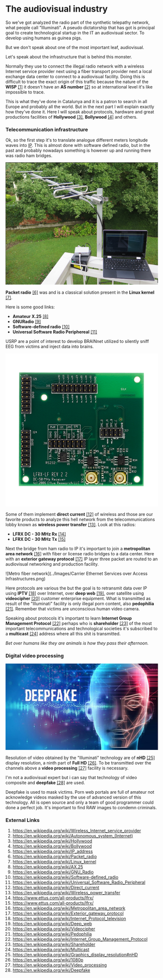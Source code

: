 # The audiovisual industry

So we've got analyzed the radio part of the synthetic telepathy network, what people call "Illuminati". A pseudo dictatorship that has got is principal goal to create technological startup in the IT an audiovisual sector. To develop using humans as guinea pigs.

But we don't speak about one of the most important leaf, audiovisual. 

Let's speak about the infrastructure that is behind this monster.

Normally they use to connect the illegal radio network with a wireless Internet service provider next  using a fiber transport provider next a local exchange data center to connect to a audiovisual facility. Doing this is difficult to trace the exact origin of this traffic because the nature of the **WISP** [[1]](https://en.wikipedia.org/wiki/Wireless_Internet_service_provider) it doesn't have an **AS number** [[2]](https://en.wikipedia.org/wiki/Autonomous_system_(Internet)) so at international level it's like impossible to trace.

This is what they've done in Catalunya and it is a patron to search in all Europe and probably all the world. But in the next part I will explain exactly how they've done it. Here I will speak about protocols, hardware and great productions facilities of **Hollywood** [[3]](https://en.wikipedia.org/wiki/Hollywood), **Bollywood** [[4]](https://en.wikipedia.org/wiki/Bollywood) and others.

### Telecommunication infrastructure 

Ok, so the first step it's to translate analogue different meters longitude waves into [IP](https://en.wikipedia.org/wiki/IP_address). This is almost done with software defined radio, but in the past and probably nowadays something is however up and running there was radio ham bridges. 

![packet radio](../Images/packetradio.png)

**Packet radio** [[6]](https://en.wikipedia.org/wiki/Packet_radio) was and is a classical solution present in the **Linux kernel** [[7]](https://en.wikipedia.org/wiki/Linux_kernel).

Here is some good links:

- **Amateur X.25** [[8]](https://en.wikipedia.org/wiki/AX.25)
- **GNURadio** [[9]](https://en.wikipedia.org/wiki/GNU_Radio)
- **Software-defined radio** [[10]](https://en.wikipedia.org/wiki/Software-defined_radio)
- **Universal Software Radio Periphereal** [[11]](https://en.wikipedia.org/wiki/Universal_Software_Radio_Peripheral)

USRP are a point of interest to develop BRAINnet utilized to silently sniff EEG from victims and inject data into brains.

![LFRX](../Images/prod_lfrx_01_lg.jpg)

Some of them implement **direct current** [[12]](https://en.wikipedia.org/wiki/Direct_current) of wireless and those are our favorite products to analyze this hell network from the telecommunications lobby known as **wireless power transfer** [[13]](https://en.wikipedia.org/wiki/Wireless_power_transfer). Look at this radios:

- **LFRX DC - 30 MHz Rx** [[14]](https://www.ettus.com/all-products/lfrx/)
- **LFRX DC - 30 MHz Tx** [[15]](https://www.ettus.com/all-products/lftx/)

Next the bridge from ham radio to IP it's important to join a **metropolitan area network** [[16]](https://en.wikipedia.org/wiki/Metropolitan_area_network) with fiber or license radio bridges to a data center. Here with an **exterior gateway protocol** [[17]](https://en.wikipedia.org/wiki/Exterior_gateway_protocol) IP layer three packet are routed to an audiovisual networking and production facility.

![Metro fiber network](../Images/Carrier Ethernet Services over Access Infrastructures.png)

Here protocols are various the but the goal is to retransmit data over IP using **IPTV** [[18]](https://en.wikipedia.org/wiki/Internet_Protocol_television) over Internet, over **deep web** [[19]](https://en.wikipedia.org/wiki/Deep_web), over satellite using **videocipher** [[20]](https://en.wikipedia.org/wiki/Videocipher) customer enterprise equipment. What is transmitted as result of the "Illuminati"  facility is only illegal porn content, also **pedophilia** [[21]](https://en.wikipedia.org/wiki/Pedophilia). Remember that victims are unconscious human video camera.  

Speaking about protocols it's important to learn **Internet Group Management Protocol** [[22]](https://en.wikipedia.org/wiki/Internet_Group_Management_Protocol) perhaps who is **shareholder** [[23]](https://en.wikipedia.org/wiki/Shareholder) of the most important telecommunications and technological societies it's subscribed to a **multicast** [[24]](https://en.wikipedia.org/wiki/Multicast) address where all this shit is transmitted. 

*Bet over humans like they are animals is how they pass their afternoon.* 

### Digital video processing 

![Deepfake](../Images/694940094001_6063551200001_6063550473001-vs.jpg)

Resolution of video obtained by the "Illuminati" technology are of **nHD** [[25]](https://en.wikipedia.org/wiki/Graphics_display_resolution#nHD) display resolution, a ninth part of **Full HD** [[26]](https://en.wikipedia.org/wiki/1080p). To be transmitted over the channels above a **video processing** [[27]](https://en.wikipedia.org/wiki/Video_processing) facility is necessary. 

I'm not a audiovisual expert but i can say that technology of video composite and **deepfake** [[28]](https://en.wikipedia.org/wiki/Deepfake) are used.

Deepfake is used to mask victims. Porn web portals are full of amateur not acknowledge videos masked by the use of advanced version of this technology. All is open source and only a team of good programmer could done a perfect job. It's important to find RAW images  to condemn criminals.

### External Links

1. https://en.wikipedia.org/wiki/Wireless_Internet_service_provider
2. https://en.wikipedia.org/wiki/Autonomous_system_(Internet)
3. https://en.wikipedia.org/wiki/Hollywood
4. https://en.wikipedia.org/wiki/Bollywood
5. https://en.wikipedia.org/wiki/IP_address
6. https://en.wikipedia.org/wiki/Packet_radio
7. https://en.wikipedia.org/wiki/Linux_kernel
8. https://en.wikipedia.org/wiki/AX.25
9. https://en.wikipedia.org/wiki/GNU_Radio
10. https://en.wikipedia.org/wiki/Software-defined_radio
11. https://en.wikipedia.org/wiki/Universal_Software_Radio_Peripheral
12. https://en.wikipedia.org/wiki/Direct_current
13. https://en.wikipedia.org/wiki/Wireless_power_transfer
14. https://www.ettus.com/all-products/lfrx/
15. https://www.ettus.com/all-products/lfrx/
16. https://en.wikipedia.org/wiki/Metropolitan_area_network
17. https://en.wikipedia.org/wiki/Exterior_gateway_protocol
18. https://en.wikipedia.org/wiki/Internet_Protocol_television
19. https://en.wikipedia.org/wiki/Deep_web
20. https://en.wikipedia.org/wiki/Videocipher
21. https://en.wikipedia.org/wiki/Pedophilia
22. https://en.wikipedia.org/wiki/Internet_Group_Management_Protocol
23. https://en.wikipedia.org/wiki/Shareholder
24. https://en.wikipedia.org/wiki/Multicast
25. https://en.wikipedia.org/wiki/Graphics_display_resolution#nHD
26. https://en.wikipedia.org/wiki/1080p
27. https://en.wikipedia.org/wiki/Video_processing
28. https://en.wikipedia.org/wiki/Deepfake